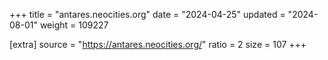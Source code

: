 +++
title = "antares.neocities.org"
date = "2024-04-25"
updated = "2024-08-01"
weight = 109227

[extra]
source = "https://antares.neocities.org/"
ratio = 2
size = 107
+++
